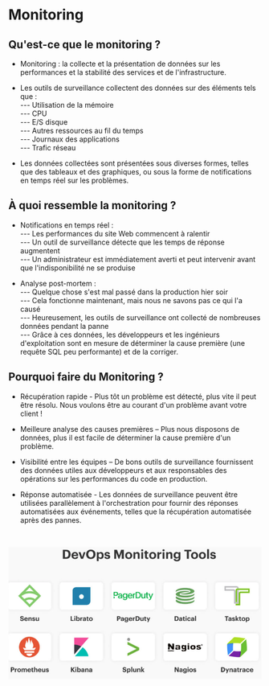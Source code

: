 # Monitoring

## Qu'est-ce que le monitoring ?

- Monitoring : la collecte et la présentation de données sur les performances et la stabilité des services et de l'infrastructure.

- Les outils de surveillance collectent des données sur des éléments tels que : <br>
--- Utilisation de la mémoire <br>
--- CPU <br>
--- E/S disque <br>
--- Autres ressources au fil du temps <br>
--- Journaux des applications <br>
--- Trafic réseau <br>

- Les données collectées sont présentées sous diverses formes, telles que des tableaux et des graphiques, ou sous la forme de notifications en temps réel sur les problèmes.

## À quoi ressemble la monitoring ?

- Notifications en temps réel : <br>
--- Les performances du site Web commencent à ralentir <br>
--- Un outil de surveillance détecte que les temps de réponse  augmentent <br>
--- Un administrateur est immédiatement averti et peut intervenir avant que l'indisponibilité ne se produise 

- Analyse post-mortem : <br>
--- Quelque chose s'est mal passé dans la production hier soir <br>
--- Cela fonctionne maintenant, mais nous ne savons pas ce qui l'a causé <br>
--- Heureusement, les outils de surveillance ont collecté de nombreuses données pendant la panne <br>
--- Grâce à ces données, les développeurs et les ingénieurs d'exploitation sont en mesure de déterminer la cause première (une requête SQL peu performante) et de la corriger.

## Pourquoi faire du Monitoring ?

- Récupération rapide - Plus tôt un problème est détecté, plus vite il peut être résolu. Nous voulons être au courant d'un problème avant votre client !

- Meilleure analyse des causes premières – Plus nous disposons de données, plus il est facile de déterminer la cause première d'un problème.

- Visibilité entre les équipes – De bons outils de surveillance fournissent des données utiles aux développeurs et aux responsables des opérations sur les performances du code en production.

- Réponse automatisée - Les données de surveillance peuvent être utilisées parallèlement à l'orchestration pour fournir des réponses automatisées aux événements, telles que la récupération automatisée après des pannes.

<br>

![monitoring_tools](./images/monitoring_tools.png)